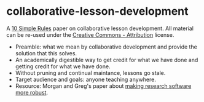 # collaborative-lesson-development

A [10 Simple Rules][10-simple-rules] paper on collaborative lesson development.
All material can be re-used under the [Creative Commons - Attribution][license] license.

*  Preamble: what we mean by collaborative development and provide the solution that this solves.
*  An academically digestible way to get credit for what we have done and getting credit for what we have done.
*  Without pruning and continual maintance, lessons go stale.
*  Target audience and goals: anyone teaching anywhere.
*  Resource: Morgan and Greg's paper about [making research software more robust](http://journals.plos.org/ploscompbiol/article?id=10.1371/journal.pcbi.1005412).

[10-simple-rules]: http://collections.plos.org/ten-simple-rules
[license]: LICENSE.md
